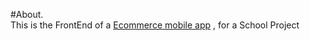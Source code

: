 #About. <br />
This is the FrontEnd of a <a href="https://github.com/SnoWed-29/backend-ecommerce-mobile/"> Ecommerce mobile app</a>  , for a School Project
